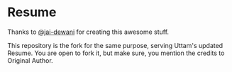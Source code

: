 # Resume 
Thanks to [@jai-dewani](https://github.com/jai-dewani) for creating this awesome stuff.

This repository is the fork for the same purpose, serving Uttam's updated Resume.
You are open to fork it, but make sure, you mention the credits to Original Author. 
